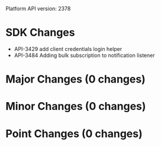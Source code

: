 Platform API version: 2378


# SDK Changes

* API-3429 add client credentials login helper
* API-3484 Adding bulk subscription to notification listener

# Major Changes (0 changes)


# Minor Changes (0 changes)


# Point Changes (0 changes)
